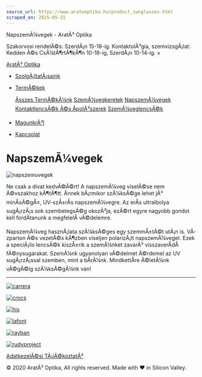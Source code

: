 ```yaml
---
source_url: https://www.aratooptika.hu/product_sunglasses.html
scraped_on: 2025-05-31
---
```


NapszemÃ¼vegek - AratÃ³ Optika

Szakorvosi rendelÃ©s: SzerdÃ¡n 15-18-ig. KontaktolÃ³gia, szemvizsgÃ¡lat: Kedden Ã©s CsÃ¼tÃ¶rtÃ¶kÃ¶n 10-18-ig, SzerdÃ¡n 10-14-ig. ×

[AratÃ³ Optika](index.html) 

* [SzolgÃ¡ltatÃ¡saink](services.html)
* [TermÃ©kek](products.html)

  [Ãsszes TermÃ©kÃ¼nk](products.html) [SzemÃ¼vegkeretek](product_frames.html) [NapszemÃ¼vegek](product_sunglasses.html) [KontaktlencsÃ©k Ã©s ÃpolÃ³szerek](product_contacts.html) [SzemÃ¼veglencsÃ©k](product_lens.html)
* [MagunkrÃ³l](about.html)
* [Kapcsolat](contact.html)

# NapszemÃ¼vegek

![napszemuvegek](images/napszemuvegek.jpg)  
  

Ne csak a divat kedvÃ©Ã©rt! A napszemÃ¼veg viselÃ©se nem Ã©vszakhoz kÃ¶tÃ¶tt. Ãnnek bÃ¡rmikor szÃ¼ksÃ©ge lehet jÃ³ minÅsÃ©gÅ±, UV-szÅ±rÅs napszemÃ¼vegre. Az erÅs ultraibolya sugÃ¡rzÃ¡s sok szembetegsÃ©g okozÃ³ja, ezÃ©rt egyre nagyobb gondot kell fordÃ­tanunk a megfelelÅ vÃ©delemre.

NapszemÃ¼veg hasznÃ¡lata szÃ¼ksÃ©ges egy szemmÅ±tÃ©t utÃ¡n is. VÃ­zparton Ã©s vezetÃ©s kÃ¶zben viseljen polarizÃ¡lt napszemÃ¼veget. Ezek a speciÃ¡lis lencsÃ©k kiszÅ±rik a szemÃ¼nket zavarÃ³ visszaverÅdÅ fÃ©nysugarakat. SzemÃ¼nk ugyanolyan vÃ©delmet Ã©rdemel az UV sugÃ¡rzÃ¡ssal szemben, mint a bÅrÃ¼nk. MindkettÅre Ã©letÃ¼nk vÃ©gÃ©ig szÃ¼ksÃ©gÃ¼nk van!

---

[![carrera](images/carrera.jpg)](https://www.carreraworld.com/en-ww/home.html)

[![crocs](images/crocs.jpg)](https://www.crocs.com/)

[![his](images/his.jpg)](#)

[![lafont](images/lafont.jpg)](https://www.lafont.com/index/)

[![rayban](images/rayban.jpg)](https://www.ray-ban.com/hungary)

[![rudyproject](images/rudyproject.jpg)](https://www.rudyproject.com/)

[AdatkezelÃ©si TÃ¡jÃ©koztatÃ³](privacy-policy.html)

© 2020 AratÃ³ Optika, All rights reserved. Made with ♥ in Silicon Valley.